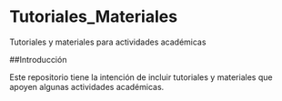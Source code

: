# Tutoriales_Materiales
Tutoriales y materiales para actividades académicas

##Introducción

Este repositorio tiene la intención de incluir tutoriales y materiales que apoyen algunas actividades académicas.
